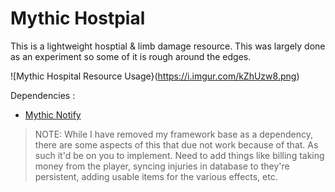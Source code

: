 # Mythic Hostpial
This is a lightweight hosptial & limb damage resource. This was largely done as an experiment so some of it is rough around the edges.

![Mythic Hospital Resource Usage}(https://i.imgur.com/kZhUzw8.png)

Dependencies :
- [Mythic Notify](https://github.com/mythicrp/mythic_notify)


> NOTE: While I have removed my framework base as a dependency, there are some aspects of this that due not work because of that. As such it'd be on you to implement. Need to add things like billing taking money from the player, syncing injuries in database to they're persistent, adding usable items for the various effects, etc.